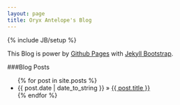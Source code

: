 ```yaml
---
layout: page
title: Oryx Antelope's Blog
---
```

{% include JB/setup %}

This Blog is power by [Github Pages](https://pages.github.com) with [Jekyll Bootstrap](http://jekyllbootstrap.com).

###Blog Posts

<ul class="posts">
  {% for post in site.posts %}
    <li><span>{{ post.date | date_to_string }}</span> &raquo; <a href="{{ BASE_PATH }}{{ post.url }}">{{ post.title }}</a></li>
  {% endfor %}
</ul>

